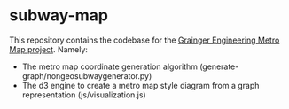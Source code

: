 # subway-map
This repository contains the codebase for the [Grainger Engineering Metro Map project](https://d7.cs.illinois.edu/projects/Grainger-Engineering-Metro-Map/). Namely:
- The metro map coordinate generation algorithm (generate-graph/nongeosubwaygenerator.py)
- The d3 engine to create a metro map style diagram from a graph representation (js/visualization.js)
